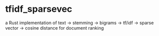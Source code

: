 # tfidf_sparsevec
a Rust implementation of text -> stemming -> bigrams -> tf/idf -> sparse vector -> cosine distance for document ranking
